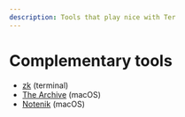 ```yaml
---
description: Tools that play nice with Ter
---
```


# Complementary tools

- [zk](https://github.com/mickael-menu/zk) (terminal)
- [The Archive](https://zettelkasten.de/the-archive/) (macOS)
- [Notenik](https://notenik.app) (macOS)